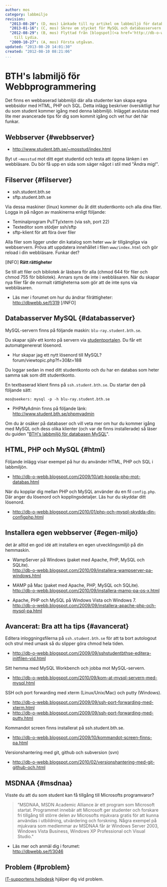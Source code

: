 ```yaml
---
author: mos
category: labbmiljo
revision:
  "2013-08-20": (D, mos) Länkade till ny artikel om labbmiljö för databasservern MySQL.
  "2013-01-16": (C, mos) Skrev om stycket för MySQL och databasservern.
  "2012-08-29": (B, mos) Flyttad från [blogspot](<a href='http://db-o-webb.blogspot.com/2009/10/bths-labmiljo-for-html-php-och-sql.html'>http://db-o-webb.blogspot.com/2009/10/bths-labmiljo-for-html-php-och-sql.html</a>)
    till Lydia.
  "2009-10-27": (A, mos) Första utgåvan.
updated: "2013-08-20 14:01:30"
created: "2012-08-10 08:21:06"
...
```

BTH's labmiljö för Webbprogrammering
==================================

Det finns en webbaserad labbmiljö där alla studenter kan skapa egna webbsidor med HTML, PHP och SQL. Detta inlägg beskriver översiktligt hur du som student kommer igång med denna labbmiljö. Inlägget avslutas med lite mer avancerade tips för dig som kommit igång och vet hur det här funkar.

<!--more-->




Webbserver {#webbserver}
--------------------------------------------------------------------

* <a href='http://www.student.bth.se/~mosstud/index.html'>http://www.student.bth.se/~mosstud/index.html</a>

Byt ut `~mosstud` mot ditt eget studentid och testa att öppna länken i en webbläsare. Du bör få upp en sida som säger något i stil med "Ändra mig!".


Filserver {#filserver}
--------------------------------------------------------------------

* ssh.student.bth.se
* sftp.student.bth.se

Via dessa maskiner (linux) kommer du åt ditt studentkonto och alla dina filer. Logga in på någon av maskinerna enligt följande:

* Teminalprogram PuTTy/xterm (via ssh, port 22)
* Texteditor som stödjer ssh/sftp
* sftp-klient för att föra över filer

Alla filer som ligger under din katalog som heter `www` är tillgängliga via webbservern. Pröva att uppdatera innehållet i filen `www/index.html` och gör reload i din webbläsare. Funkar det? 

[INFO]
**Rätt rättigheter**

Se till att filer och bibliotek är läsbara för alla (chmod 644 för filer och chmod 755 för bibliotek). Annars syns de inte i webbläsaren. När du skapar nya filer får de normalt rättigheterna som gör att de inte syns via webbläsaren. 

* Läs mer i forumet om hur du ändrar filrättigheter:  
  <a href='http://dbwebb.se/f/319'>http://dbwebb.se/f/319</a>
[/INFO]


Databasserver MySQL {#databasserver}
--------------------------------------------------------------------

MySQL-servern finns på följande maskin: `blu-ray.student.bth.se`.

Du skapar själv ett konto på servern via [studentportalen](bth#studentportalen). Du får ett automatgenererat lösenord.

* Hur skapar jag ett nytt lösenord till MySQL?  
  forum/viewtopic.php?f=30&t=188

Du loggar sedan in med ditt studentkonto och du har en databas som heter samma sak som ditt studentkonto.

En textbaserad klient finns på `ssh.student.bth.se`. Du startar den på följande sätt:

~~~syntax=html
mos@seekers: mysql -p -h blu-ray.student.bth.se
~~~

* PHPMyAdmin finns på följande länk:  
  <a href='http://www.student.bth.se/phpmyadmin'>http://www.student.bth.se/phpmyadmin</a>

Om du är osäker på databaser och vill veta mer om hur du kommer igång med MySQL och dess olika klienter (och var de finns installerade) så läser du guiden "[BTH's labbmiljö för databasen MySQL](kunskap/bth-s-labbmiljo-for-databasen-mysql)".



HTML, PHP och MySQL {#html}
--------------------------------------------------------------------

Följande inlägg visar exempel på hur du använder HTML, PHP och SQL  i labbmiljön.

* <a href='http://db-o-webb.blogspot.com/2009/10/att-koppla-php-mot-databas.html'>http://db-o-webb.blogspot.com/2009/10/att-koppla-php-mot-databas.html</a>

När du kopplar dig mellan PHP och MySQL använder du en fil `config.php`. Där anger du lösenord och kopplingsdetaljer. Läs hur du skyddar ditt lösenord.

* <a href='http://db-o-webb.blogspot.com/2010/01/php-och-mysql-skydda-din-configphp.html'>http://db-o-webb.blogspot.com/2010/01/php-och-mysql-skydda-din-configphp.html</a>


Installera egen webbserver {#egen-miljo}
--------------------------------------------------------------------

det är alltid en god idé att installera en egen utvecklingsmiljö på din hemmaskin.

* WampServer på Windows (paket med Apache, PHP, MySQL och SQLite).  
  <a href='http://db-o-webb.blogspot.com/2010/09/installera-wampserver-pa-windows.html'>http://db-o-webb.blogspot.com/2010/09/installera-wampserver-pa-windows.html</a>

* MAMP på Mac (paket med Apache, PHP, MySQL och SQLite).  
  <a href='http://db-o-webb.blogspot.com/2010/09/installera-mamp-pa-os-x.html'>http://db-o-webb.blogspot.com/2010/09/installera-mamp-pa-os-x.html</a>

* Apache, PHP och MySQL på Windows Vista och Windows 7.  
  <a href='http://db-o-webb.blogspot.com/2009/09/installera-apache-php-och-mysql-pa.html'>http://db-o-webb.blogspot.com/2009/09/installera-apache-php-och-mysql-pa.html</a>


Avancerat: Bra att ha tips {#avancerat}
--------------------------------------------------------------------

Editera inloggningsfilerna på `ssh.student.bth.se` för att ta bort autologout och strul med umask så du slipper göra chmod hela tiden.

* <a href='http://db-o-webb.blogspot.com/2009/09/sshstudentbthse-editera-initfilen-vid.html'>http://db-o-webb.blogspot.com/2009/09/sshstudentbthse-editera-initfilen-vid.html</a>

Sitt hemma med MySQL Workbench och jobba mot MySQL-servern.

* <a href='http://db-o-webb.blogspot.com/2010/09/kom-at-mysql-servern-med-mysql.html'>http://db-o-webb.blogspot.com/2010/09/kom-at-mysql-servern-med-mysql.html</a>

SSH och port forwarding med xterm (Linux/Unix/Mac) och putty (Windows).

* <a href='http://db-o-webb.blogspot.com/2009/09/ssh-port-forwarding-med-xterm.html'>http://db-o-webb.blogspot.com/2009/09/ssh-port-forwarding-med-xterm.html</a>
* <a href='http://db-o-webb.blogspot.com/2009/09/ssh-port-forwarding-med-putty.html'>http://db-o-webb.blogspot.com/2009/09/ssh-port-forwarding-med-putty.html</a>

Kommandot screen finns installerat på ssh.student.bth.se.

* <a href='http://db-o-webb.blogspot.com/2009/10/kommandot-screen-finns-pa.html'>http://db-o-webb.blogspot.com/2009/10/kommandot-screen-finns-pa.html</a>

Versionshantering med git, github och subversion (svn)

* <a href='http://db-o-webb.blogspot.com/2010/02/versionshantering-med-git-github-och.html'>http://db-o-webb.blogspot.com/2010/02/versionshantering-med-git-github-och.html</a>


MSDNAA {#msdnaa}
--------------------------------------------------------------------

Visste du att du som student kan få tillgång till Microsofts programvaror?

> ”MSDNAA, MSDN Academic Alliance är ett program som Microsoft startat. Programmet innebär att Microsoft ger studenter och forskare fri tillgång till större delen av Microsofts mjukvara gratis för att kunna användas i utbildning, utvärdering och forskning.
Några exempel på mjukvara som medlemmar av MSDNAA får är Windows Server 2003, Windows Vista Business, Windows XP Professional och Visual Studio."

* Läs mer och anmäl dig i forumet:  
  <a href='http://dbwebb.se/f/3046'>http://dbwebb.se/f/3046</a>


Problem {#problem}
--------------------------------------------------------------------

[IT-supportens helpdesk](/bth#ithelpdesk) hjälper dig vid problem.



